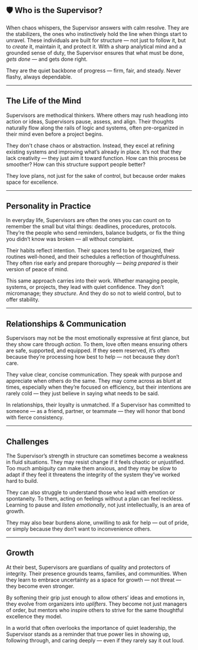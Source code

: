 ## 🛡️ Who is the Supervisor?

When chaos whispers, the Supervisor answers with calm resolve. They are the stabilizers, the ones who instinctively hold the line when things start to unravel. These individuals are built for structure — not just to follow it, but to *create* it, maintain it, and protect it. With a sharp analytical mind and a grounded sense of duty, the Supervisor ensures that what must be done, *gets done* — and gets done right.

They are the quiet backbone of progress — firm, fair, and steady. Never flashy, always dependable.

---

## The Life of the Mind

Supervisors are methodical thinkers. Where others may rush headlong into action or ideas, Supervisors pause, assess, and align. Their thoughts naturally flow along the rails of logic and systems, often pre-organized in their mind even before a project begins.

They don't chase chaos or abstraction. Instead, they excel at refining existing systems and improving what’s already in place. It’s not that they lack creativity — they just aim it toward function. How can this process be smoother? How can this structure support people better?

They love plans, not just for the sake of control, but because order makes space for excellence.

---

## Personality in Practice

In everyday life, Supervisors are often the ones you can count on to remember the small but vital things: deadlines, procedures, protocols. They’re the people who send reminders, balance budgets, or fix the thing you didn’t know was broken — all without complaint.

Their habits reflect intention. Their spaces tend to be organized, their routines well-honed, and their schedules a reflection of thoughtfulness. They often rise early and prepare thoroughly — *being prepared* is their version of peace of mind.

This same approach carries into their work. Whether managing people, systems, or projects, they lead with quiet confidence. They don’t micromanage; they *structure*. And they do so not to wield control, but to offer stability.

---

## Relationships & Communication

Supervisors may not be the most emotionally expressive at first glance, but they show care through *action*. To them, love often means ensuring others are safe, supported, and equipped. If they seem reserved, it’s often because they’re processing how best to help — not because they don’t care.

They value clear, concise communication. They speak with purpose and appreciate when others do the same. They may come across as blunt at times, especially when they’re focused on efficiency, but their intentions are rarely cold — they just believe in saying what needs to be said.

In relationships, their loyalty is unmatched. If a Supervisor has committed to someone — as a friend, partner, or teammate — they will honor that bond with fierce consistency.

---

## Challenges

The Supervisor’s strength in structure can sometimes become a weakness in fluid situations. They may resist change if it feels chaotic or unjustified. Too much ambiguity can make them anxious, and they may be slow to adapt if they feel it threatens the integrity of the system they’ve worked hard to build.

They can also struggle to understand those who lead with emotion or spontaneity. To them, acting on feelings without a plan can feel reckless. Learning to pause and *listen emotionally*, not just intellectually, is an area of growth.

They may also bear burdens alone, unwilling to ask for help — out of pride, or simply because they don’t want to inconvenience others.

---

## Growth

At their best, Supervisors are guardians of quality and protectors of integrity. Their presence grounds teams, families, and communities. When they learn to embrace uncertainty as a space for growth — not threat — they become even stronger.

By softening their grip just enough to allow others’ ideas and emotions in, they evolve from organizers into *uplifters*. They become not just managers of order, but mentors who inspire others to strive for the same thoughtful excellence they model.

In a world that often overlooks the importance of quiet leadership, the Supervisor stands as a reminder that true power lies in showing up, following through, and caring deeply — even if they rarely say it out loud.
